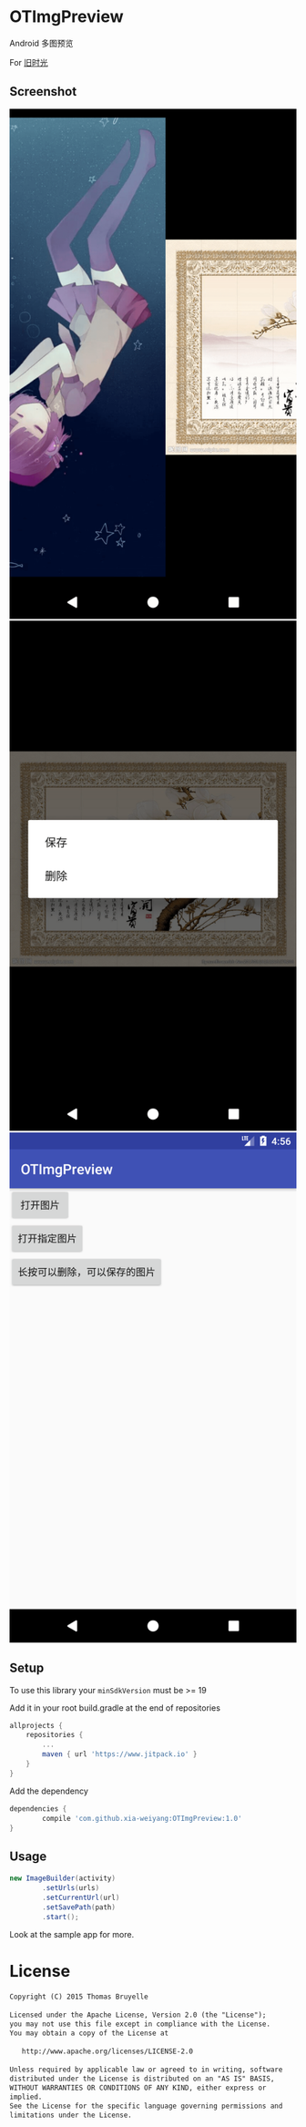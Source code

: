 # OTImgPreview

Android 多图预览

For [旧时光](http://jiushig.com)

## Screenshot 
<img src="./img/Screenshot_1511687204.png" style="width:'200px'"/> 
<img src="./img/Screenshot_1511687252.png" style="width:'200px'"/> 
<img src="./img/Screenshot_1511686626.png" style="width:'200px'"/>


## Setup

To use this library your `minSdkVersion` must be >= 19

Add it in your root build.gradle at the end of repositories

```gradle
allprojects {
    repositories {
        ...
        maven { url 'https://www.jitpack.io' }
    }
}
```
Add the dependency
```gradle
dependencies {
        compile 'com.github.xia-weiyang:OTImgPreview:1.0'
}
```

## Usage

```java
new ImageBuilder(activity)
        .setUrls(urls)
        .setCurrentUrl(url)
        .setSavePath(path)
        .start();
```

Look at the sample app for more.

# License

```
Copyright (C) 2015 Thomas Bruyelle

Licensed under the Apache License, Version 2.0 (the "License");
you may not use this file except in compliance with the License.
You may obtain a copy of the License at

   http://www.apache.org/licenses/LICENSE-2.0

Unless required by applicable law or agreed to in writing, software
distributed under the License is distributed on an "AS IS" BASIS,
WITHOUT WARRANTIES OR CONDITIONS OF ANY KIND, either express or implied.
See the License for the specific language governing permissions and
limitations under the License.
```
